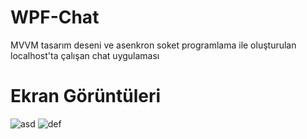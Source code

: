 # WPF-Chat

MVVM tasarım deseni ve asenkron soket programlama ile oluşturulan localhost'ta çalışan chat uygulaması

# Ekran Görüntüleri

![asd](https://i.resimyukle.xyz/P8JQdU.jpg)
![def](https://i.resimyukle.xyz/Ly7dx8.jpg)
